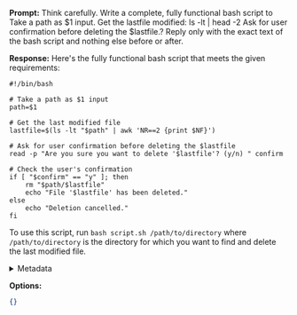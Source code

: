 **Prompt:**
Think carefully. Write a complete, fully functional bash script to Take a path as $1 input. 
Get the lastfile modified: ls -lt | head -2 
Ask for user confirmation before deleting the $lastfile.?
Reply only with the exact text of the bash script and nothing else before or after.

**Response:**
Here's the fully functional bash script that meets the given requirements:

```
#!/bin/bash

# Take a path as $1 input
path=$1

# Get the last modified file
lastfile=$(ls -lt "$path" | awk 'NR==2 {print $NF}')

# Ask for user confirmation before deleting the $lastfile
read -p "Are you sure you want to delete '$lastfile'? (y/n) " confirm

# Check the user's confirmation
if [ "$confirm" == "y" ]; then
    rm "$path/$lastfile"
    echo "File '$lastfile' has been deleted."
else
    echo "Deletion cancelled."
fi
```

To use this script, run `bash script.sh /path/to/directory` where `/path/to/directory` is the directory for which you want to find and delete the last modified file.

<details><summary>Metadata</summary>

- Duration: 7010 ms
- Datetime: 2023-07-14T12:44:03.905420
- Model: gpt-3.5-turbo-0613

</details>

**Options:**
```json
{}
```

